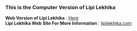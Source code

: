 <h3>This is the Computer Version of Lipi Lekhika</h3>
<strong>Web Version of Lipi Lekhika</strong> : <a href="https://get.lipilekhika.com/websource">Here</a><br>
<strong>Lipi Lekhika Web Site For More Information</strong> : <a href="https://www.lipilekhika.com">lipilekhika.com</a>